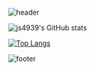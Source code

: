 
![header](https://capsule-render.vercel.app/api?type=wave&color=auto&height=400&section=header&text=Jisu%20Kim&fontSize=90)

![js4939's GitHub stats](https://github-readme-stats.vercel.app/api?username=anuraghazra&theme=monokai&show_icons=true)

[![Top Langs](https://github-readme-stats.vercel.app/api/top-langs/?username=delay-100&layout=compact)](https://github.com/js4939/github-readme-stats)

![footer](https://capsule-render.vercel.app/api?section=footer&height=300)
